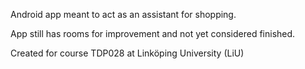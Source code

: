 
Android app meant to act as an assistant for shopping.

App still has rooms for improvement and not yet considered finished.

Created for course TDP028 at Linköping University (LiU)
